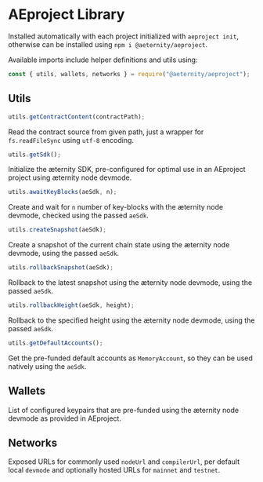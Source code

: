 # AEproject Library

Installed automatically with each project initialized with `aeproject init`, otherwise can be installed using `npm i @aeternity/aeproject`.

Available imports include helper definitions and utils using:

```javascript
const { utils, wallets, networks } = require("@aeternity/aeproject");
```

## Utils

```javascript
utils.getContractContent(contractPath);
```

Read the contract source from given path, just a wrapper for `fs.readFileSync` using `utf-8` encoding.

```javascript
utils.getSdk();
```

Initialize the æternity SDK, pre-configured for optimal use in an AEproject project using æternity node devmode.

```javascript
utils.awaitKeyBlocks(aeSdk, n);
```

Create and wait for `n` number of key-blocks with the æternity node devmode, checked using the passed `aeSdk`.

```javascript
utils.createSnapshot(aeSdk);
```

Create a snapshot of the current chain state using the æternity node devmode, using the passed `aeSdk`.

```javascript
utils.rollbackSnapshot(aeSdk);
```

Rollback to the latest snapshot using the æternity node devmode, using the passed `aeSdk`.

```javascript
utils.rollbackHeight(aeSdk, height);
```

Rollback to the specified height using the æternity node devmode, using the passed `aeSdk`.

```javascript
utils.getDefaultAccounts();
```

Get the pre-funded default accounts as `MemoryAccount`, so they can be used natively using the `aeSdk`.

## Wallets

List of configured keypairs that are pre-funded using the æternity node devmode as provided in AEproject.

## Networks

Exposed URLs for commonly used `nodeUrl` and `compilerUrl`, per default local `devmode` and optionally hosted URLs for `mainnet` and `testnet`.
